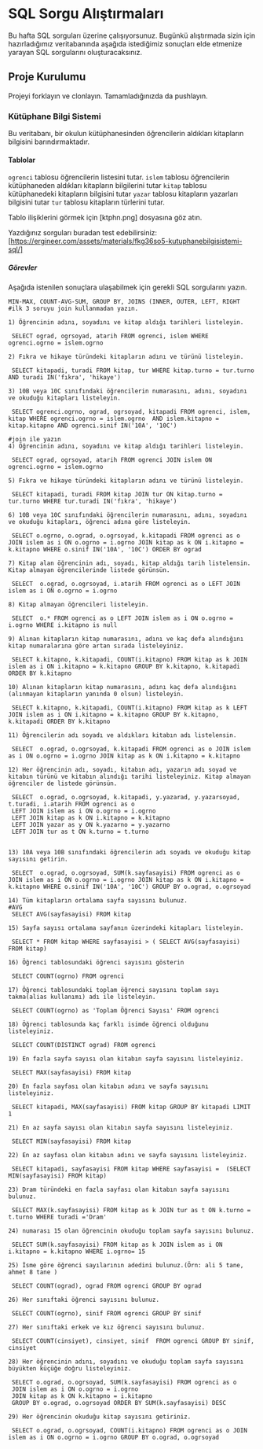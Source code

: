 # SQL Sorgu Alıştırmaları

Bu hafta SQL sorguları üzerine çalışıyorsunuz. Bugünkü alıştırmada sizin için hazırladığımız veritabanında aşağıda istediğimiz sonuçları elde etmenize yarayan SQL sorgularını oluşturacaksınız.

## Proje Kurulumu

Projeyi forklayın ve clonlayın. Tamamladığınızda da pushlayın.

### Kütüphane Bilgi Sistemi

Bu veritabanı, bir okulun kütüphanesinden öğrencilerin aldıkları kitapların bilgisini barındırmaktadır.

#### Tablolar

`ogrenci` tablosu öğrencilerin listesini tutar.
`islem` tablosu öğrencilerin kütüphaneden aldıkları kitapların bilgilerini tutar
`kitap` tablosu kütüphanedeki kitapların bilgisini tutar
`yazar` tablosu kitapların yazarları bilgisini tutar
`tur` tablosu kitapların türlerini tutar.

Tablo ilişiklerini görmek için [ktphn.png] dosyasına göz atın.

Yazdığınız sorguları buradan test edebilirsiniz: [https://ergineer.com/assets/materials/fkg36so5-kutuphanebilgisistemi-sql/]

##### Görevler

Aşağıda istenilen sonuçlara ulaşabilmek için gerekli SQL sorgularını yazın.

    MIN-MAX, COUNT-AVG-SUM, GROUP BY, JOINS (INNER, OUTER, LEFT, RIGHT
    #ilk 3 soruyu join kullanmadan yazın.

    1) Öğrencinin adını, soyadını ve kitap aldığı tarihleri listeleyin.

     SELECT ograd, ogrsoyad, atarih FROM ogrenci, islem WHERE ogrenci.ogrno = islem.ogrno

    2) Fıkra ve hikaye türündeki kitapların adını ve türünü listeleyin.

     SELECT kitapadi, turadi FROM kitap, tur WHERE kitap.turno = tur.turno AND turadi IN('fıkra', 'hikaye')

    3) 10B veya 10C sınıfındaki öğrencilerin numarasını, adını, soyadını ve okuduğu kitapları listeleyin.

     SELECT ogrenci.ogrno, ograd, ogrsoyad, kitapadi FROM ogrenci, islem, kitap WHERE ogrenci.ogrno = islem.ogrno  AND islem.kitapno = kitap.kitapno AND ogrenci.sinif IN('10A', '10C')

    #join ile yazın
    4) Öğrencinin adını, soyadını ve kitap aldığı tarihleri listeleyin.

     SELECT ograd, ogrsoyad, atarih FROM ogrenci JOIN islem ON ogrenci.ogrno = islem.ogrno

    5) Fıkra ve hikaye türündeki kitapların adını ve türünü listeleyin.

     SELECT kitapadi, turadi FROM kitap JOIN tur ON kitap.turno = tur.turno WHERE tur.turadi IN('fıkra', 'hikaye')

    6) 10B veya 10C sınıfındaki öğrencilerin numarasını, adını, soyadını ve okuduğu kitapları, öğrenci adına göre listeleyin.

     SELECT o.ogrno, o.ograd, o.ogrsoyad, k.kitapadi FROM ogrenci as o JOIN islem as i ON o.ogrno = i.ogrno JOIN kitap as k ON i.kitapno = k.kitapno WHERE o.sinif IN('10A', '10C') ORDER BY ograd

    7) Kitap alan öğrencinin adı, soyadı, kitap aldığı tarih listelensin. Kitap almayan öğrencilerinde listede görünsün.

     SELECT  o.ograd, o.ogrsoyad, i.atarih FROM ogrenci as o LEFT JOIN islem as i ON o.ogrno = i.ogrno

    8) Kitap almayan öğrencileri listeleyin.

     SELECT  o.* FROM ogrenci as o LEFT JOIN islem as i ON o.ogrno = i.ogrno WHERE i.kitapno is null

    9) Alınan kitapların kitap numarasını, adını ve kaç defa alındığını kitap numaralarına göre artan sırada listeleyiniz.

     SELECT k.kitapno, k.kitapadi, COUNT(i.kitapno) FROM kitap as k JOIN islem as i ON i.kitapno = k.kitapno GROUP BY k.kitapno, k.kitapadi ORDER BY k.kitapno

    10) Alınan kitapların kitap numarasını, adını kaç defa alındığını (alınmayan kitapların yanında 0 olsun) listeleyin.

     SELECT k.kitapno, k.kitapadi, COUNT(i.kitapno) FROM kitap as k LEFT JOIN islem as i ON i.kitapno = k.kitapno GROUP BY k.kitapno, k.kitapadi ORDER BY k.kitapno

    11) Öğrencilerin adı soyadı ve aldıkları kitabın adı listelensin.

     SELECT  o.ograd, o.ogrsoyad, k.kitapadi FROM ogrenci as o JOIN islem as i ON o.ogrno = i.ogrno JOIN kitap as k ON i.kitapno = k.kitapno

    12) Her öğrencinin adı, soyadı, kitabın adı, yazarın adı soyad ve kitabın türünü ve kitabın alındığı tarihi listeleyiniz. Kitap almayan öğrenciler de listede görünsün.

     SELECT  o.ograd, o.ogrsoyad, k.kitapadi, y.yazarad, y.yazarsoyad, t.turadi, i.atarih FROM ogrenci as o
     LEFT JOIN islem as i ON o.ogrno = i.ogrno
     LEFT JOIN kitap as k ON i.kitapno = k.kitapno
     LEFT JOIN yazar as y ON k.yazarno = y.yazarno
     LEFT JOIN tur as t ON k.turno = t.turno


    13) 10A veya 10B sınıfındaki öğrencilerin adı soyadı ve okuduğu kitap sayısını getirin.

     SELECT  o.ograd, o.ogrsoyad, SUM(k.sayfasayisi) FROM ogrenci as o JOIN islem as i ON o.ogrno = i.ogrno JOIN kitap as k ON i.kitapno = k.kitapno WHERE o.sinif IN('10A', '10C') GROUP BY o.ograd, o.ogrsoyad

    14) Tüm kitapların ortalama sayfa sayısını bulunuz.
    #AVG
     SELECT AVG(sayfasayisi) FROM kitap

    15) Sayfa sayısı ortalama sayfanın üzerindeki kitapları listeleyin.

     SELECT * FROM kitap WHERE sayfasayisi > ( SELECT AVG(sayfasayisi) FROM kitap)

    16) Öğrenci tablosundaki öğrenci sayısını gösterin

     SELECT COUNT(ogrno) FROM ogrenci

    17) Öğrenci tablosundaki toplam öğrenci sayısını toplam sayı takma(alias kullanımı) adı ile listeleyin.

     SELECT COUNT(ogrno) as 'Toplam Öğrenci Sayısı' FROM ogrenci

    18) Öğrenci tablosunda kaç farklı isimde öğrenci olduğunu listeleyiniz.

     SELECT COUNT(DISTINCT ograd) FROM ogrenci

    19) En fazla sayfa sayısı olan kitabın sayfa sayısını listeleyiniz.

     SELECT MAX(sayfasayisi) FROM kitap

    20) En fazla sayfası olan kitabın adını ve sayfa sayısını listeleyiniz.

     SELECT kitapadi, MAX(sayfasayisi) FROM kitap GROUP BY kitapadi LIMIT 1

    21) En az sayfa sayısı olan kitabın sayfa sayısını listeleyiniz.

     SELECT MIN(sayfasayisi) FROM kitap

    22) En az sayfası olan kitabın adını ve sayfa sayısını listeleyiniz.

     SELECT kitapadi, sayfasayisi FROM kitap WHERE sayfasayisi =  (SELECT MIN(sayfasayisi) FROM kitap)

    23) Dram türündeki en fazla sayfası olan kitabın sayfa sayısını bulunuz.

     SELECT MAX(k.sayfasayisi) FROM kitap as k JOIN tur as t ON k.turno = t.turno WHERE turadi ='Dram'

    24) numarası 15 olan öğrencinin okuduğu toplam sayfa sayısını bulunuz.

     SELECT SUM(k.sayfasayisi) FROM kitap as k JOIN islem as i ON i.kitapno = k.kitapno WHERE i.ogrno= 15

    25) İsme göre öğrenci sayılarının adedini bulunuz.(Örn: ali 5 tane, ahmet 8 tane )

     SELECT COUNT(ograd), ograd FROM ogrenci GROUP BY ograd

    26) Her sınıftaki öğrenci sayısını bulunuz.

     SELECT COUNT(ogrno), sinif FROM ogrenci GROUP BY sinif

    27) Her sınıftaki erkek ve kız öğrenci sayısını bulunuz.

     SELECT COUNT(cinsiyet), cinsiyet, sinif  FROM ogrenci GROUP BY sinif, cinsiyet

    28) Her öğrencinin adını, soyadını ve okuduğu toplam sayfa sayısını büyükten küçüğe doğru listeleyiniz.

     SELECT o.ograd, o.ogrsoyad, SUM(k.sayfasayisi) FROM ogrenci as o
     JOIN islem as i ON o.ogrno = i.ogrno
     JOIN kitap as k ON k.kitapno = i.kitapno
     GROUP BY o.ograd, o.ogrsoyad ORDER BY SUM(k.sayfasayisi) DESC

    29) Her öğrencinin okuduğu kitap sayısını getiriniz.

     SELECT o.ograd, o.ogrsoyad, COUNT(i.kitapno) FROM ogrenci as o JOIN islem as i ON o.ogrno = i.ogrno GROUP BY o.ograd, o.ogrsoyad
